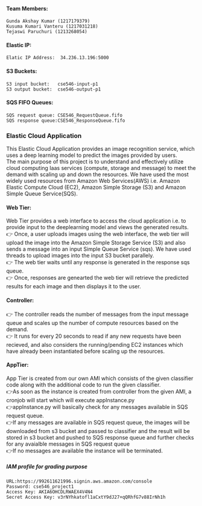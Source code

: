 #### Team Members:
    Gunda Akshay Kumar (1217179379)
    Kusuma Kumari Vanteru (1217031218)
    Tejaswi Paruchuri (1213268054)

#### Elastic IP:
    Elatic IP Address:  34.236.13.196:5000

#### S3 Buckets:
    S3 input bucket:   cse546-input-p1
    S3 output bucket:  cse546-output-p1
    
#### SQS FIFO Queues:
    SQS request queue: CSE546_RequestQueue.fifo
    SQS response queue:CSE546_ResponseQueue.fifo

### Elastic Cloud Application
This Elastic Cloud Application provides an image recognition service, which uses a deep learning model to predict the images provided by users.<br/>
The main purpose of this project is to understand and effectively utilize cloud computing Iaas services (compute, storage and message) to meet the demand with scaling up and down the resources. We have used the most widely used resources from Amazon Web Services(AWS) i.e. Amazon Elastic Compute Cloud (EC2), Amazon Simple Storage (S3) and Amazon Simple Queue Service(SQS).<br/>
#### Web Tier:
Web Tier provides a web interface to access the cloud application i.e. to provide input to the deeplearning model and views the generated results.<br/>
👉 Once, a user uploads images using the web interface, the web tier will upload the image into the Amazon Simple Storage Service (S3) and also sends a message into an input Simple Queue Service (sqs). We have used threads to upload images into the input S3 bucket parallely.<br/>
👉 The web tier waits until any response is generated in the response sqs queue.<br/>
👉 Once, responses are genearted the web tier will retrieve the predicted results for each image and then displays it to the user.<br/>
#### Controller:
👉 The controller reads the number of messages from the input message queue and scales up the number of compute resources based on the demand.<br/>
👉 It runs for every 20 seconds to read if any new requests have been recieved, and also considers the running/pending EC2 instances which have already been instantiated before scaling up the resources.<br/>
#### AppTier: 
App Tier is created from our own AMI which consists of the given classifier code along with the additional code to run the given classifier. <br/>
👉As soon as the instance is created from controller from the given AMI, a cronjob will start which will execute appInstance.py <br/>
👉appInstance.py will basically check for any messages available in SQS request queue.<br/>
👉If any messages are available in SQS request queue, the images will be downloaded from s3 bucket and passed to classifier and the result will be stored in s3 bucket and pushed to SQS response queue and further checks for any avaialble messages in SQS request queue <br/>
👉If no messages are available the instance will be terminated.

##### IAM profile for grading purpose
    URL:https://992611621996.signin.aws.amazon.com/console
    Password: cse546_project1
    Access Key: AKIA6OHCDLRWAEX4V4N4
    Secret Access Key: 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
        
